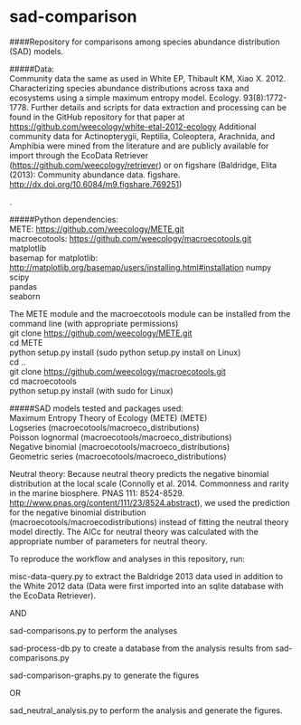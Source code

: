 sad-comparison
==============

####Repository for comparisons among species abundance distribution (SAD) models.

#####Data:   
Community data the same as used in White EP, Thibault KM, Xiao X.  2012.  Characterizing species abundance distributions across taxa and ecosystems using a simple maximum entropy model. Ecology. 93(8):1772-1778.  Further details and scripts for data extraction and processing can be found in the GitHub repository for that paper at https://github.com/weecology/white-etal-2012-ecology
Additional community data for Actinopterygii, Reptilia, Coleoptera, Arachnida, and Amphibia were mined from the literature and are publicly available for import through the EcoData Retriever (https://github.com/weecology/retriever) or on figshare (Baldridge, Elita (2013): Community abundance data. figshare. http://dx.doi.org/10.6084/m9.figshare.769251)

. 

#####Python dependencies:  
METE: https://github.com/weecology/METE.git  
macroecotools: https://github.com/weecology/macroecotools.git  
matplotlib  
basemap for matplotlib: http://matplotlib.org/basemap/users/installing.html#installation
numpy    
scipy  
pandas  
seaborn   

The METE module and the macroecotools module can be installed from the command line (with appropriate permissions)  
git clone https://github.com/weecology/METE.git  
cd METE  
python setup.py install (sudo python setup.py install on Linux)  
cd ..  
git clone https://github.com/weecology/macroecotools.git  
cd macroecotools  
python setup.py install (with sudo for Linux)    


#####SAD models tested and packages used:  
Maximum Entropy Theory of Ecology (METE) (METE)  
Logseries (macroecotools/macroeco_distributions)  
Poisson lognormal (macroecotools/macroeco_distributions)  
Negative binomial (macroecotools/macroeco_distributions)  
Geometric series (macroecotools/macroeco_distributions)  

    
Neutral theory: Because neutral theory predicts the negative binomial distribution at the local scale (Connolly et al. 2014. Commonness and rarity in the marine biosphere. PNAS 111: 8524-8529. http://www.pnas.org/content/111/23/8524.abstract), we used the prediction for the negative binomial distribution (macroecotools/macroecodistributions) instead of fitting the neutral theory model directly.  The AICc for neutral theory was calculated with the appropriate number of parameters for neutral theory.

To reproduce the workflow and analyses in this repository, run:  
   
misc-data-query.py to extract the Baldridge 2013 data used in addition to the White 2012 data (Data were first imported into an sqlite database with the EcoData Retriever).  

AND  

sad-comparisons.py to perform the analyses  
  
sad-process-db.py to create a database from the analysis results from sad-comparisons.py  
  
sad-comparison-graphs.py to generate the figures

OR  

sad_neutral_analysis.py to perform the analysis and generate the figures.

